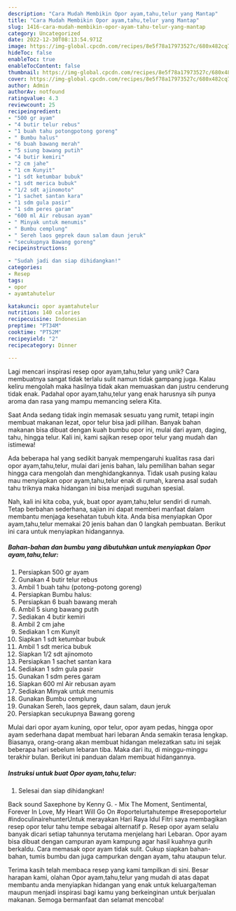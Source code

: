 ```yaml
---
description: "Cara Mudah Membikin Opor ayam,tahu,telur yang Mantap"
title: "Cara Mudah Membikin Opor ayam,tahu,telur yang Mantap"
slug: 1416-cara-mudah-membikin-opor-ayam-tahu-telur-yang-mantap
category: Uncategorized
date: 2022-12-30T08:13:54.971Z
image: https://img-global.cpcdn.com/recipes/8e5f78a17973527c/680x482cq70/opor-ayamtahutelur-foto-resep-utama.jpg
hideToc: false
enableToc: true
enableTocContent: false
thumbnail: https://img-global.cpcdn.com/recipes/8e5f78a17973527c/680x482cq70/opor-ayamtahutelur-foto-resep-utama.jpg
cover: https://img-global.cpcdn.com/recipes/8e5f78a17973527c/680x482cq70/opor-ayamtahutelur-foto-resep-utama.jpg
author: Admin
authorAv: notfound
ratingvalue: 4.3
reviewcount: 25
recipeingredient:
- "500 gr ayam"
- "4 butir telur rebus"
- "1 buah tahu potongpotong goreng"
- " Bumbu halus"
- "6 buah bawang merah"
- "5 siung bawang putih"
- "4 butir kemiri"
- "2 cm jahe"
- "1 cm Kunyit"
- "1 sdt ketumbar bubuk"
- "1 sdt merica bubuk"
- "1/2 sdt ajinomoto"
- "1 sachet santan kara"
- "1 sdm gula pasir"
- "1 sdm peres garam"
- "600 ml Air rebusan ayam"
- " Minyak untuk menumis"
- " Bumbu cemplung"
- " Sereh laos geprek daun salam daun jeruk"
- "secukupnya Bawang goreng"
recipeinstructions:

- "Sudah jadi dan siap dihidangkan!"
categories:
- Resep
tags:
- opor
- ayamtahutelur

katakunci: opor ayamtahutelur 
nutrition: 140 calories
recipecuisine: Indonesian
preptime: "PT34M"
cooktime: "PT52M"
recipeyield: "2"
recipecategory: Dinner

---
```





Lagi mencari inspirasi resep opor ayam,tahu,telur yang unik? Cara membuatnya sangat tidak terlalu sulit namun tidak gampang juga. Kalau keliru mengolah maka hasilnya tidak akan memuaskan dan justru cenderung tidak enak. Padahal opor ayam,tahu,telur yang enak harusnya sih punya aroma dan rasa yang mampu memancing selera Kita.





Saat Anda sedang tidak ingin memasak sesuatu yang rumit, tetapi ingin membuat makanan lezat, opor telur bisa jadi pilihan. Banyak bahan makanan bisa dibuat dengan kuah bumbu opor ini, mulai dari ayam, daging, tahu, hingga telur. Kali ini, kami sajikan resep opor telur yang mudah dan istimewa!

Ada beberapa hal yang sedikit banyak mempengaruhi kualitas rasa dari opor ayam,tahu,telur, mulai dari jenis bahan, lalu pemilihan bahan segar hingga cara mengolah dan menghidangkannya. Tidak usah pusing kalau mau menyiapkan opor ayam,tahu,telur enak di rumah, karena asal sudah tahu triknya maka hidangan ini bisa menjadi suguhan spesial.






Nah, kali ini kita coba, yuk, buat opor ayam,tahu,telur sendiri di rumah. Tetap berbahan sederhana, sajian ini dapat memberi manfaat dalam membantu menjaga kesehatan tubuh kita. Anda bisa menyiapkan Opor ayam,tahu,telur memakai 20 jenis bahan dan 0 langkah pembuatan. Berikut ini cara untuk menyiapkan hidangannya.

<!--inarticleads1-->

##### Bahan-bahan dan bumbu yang dibutuhkan untuk menyiapkan Opor ayam,tahu,telur:

1. Persiapkan 500 gr ayam
1. Gunakan 4 butir telur rebus
1. Ambil 1 buah tahu (potong-potong goreng)
1. Persiapkan  Bumbu halus:
1. Persiapkan 6 buah bawang merah
1. Ambil 5 siung bawang putih
1. Sediakan 4 butir kemiri
1. Ambil 2 cm jahe
1. Sediakan 1 cm Kunyit
1. Siapkan 1 sdt ketumbar bubuk
1. Ambil 1 sdt merica bubuk
1. Siapkan 1/2 sdt ajinomoto
1. Persiapkan 1 sachet santan kara
1. Sediakan 1 sdm gula pasir
1. Gunakan 1 sdm peres garam
1. Siapkan 600 ml Air rebusan ayam
1. Sediakan  Minyak untuk menumis
1. Gunakan  Bumbu cemplung
1. Gunakan  Sereh, laos geprek, daun salam, daun jeruk
1. Persiapkan secukupnya Bawang goreng


Mulai dari opor ayam kuning, opor telur, opor ayam pedas, hingga opor ayam sederhana dapat membuat hari lebaran Anda semakin terasa lengkap. Biasanya, orang-orang akan membuat hidangan melezatkan satu ini sejak beberapa hari sebelum lebaran tiba. Maka dari itu, di minggu-minggu terakhir bulan. Berikut ini panduan dalam membuat hidangannya. 

<!--inarticleads2-->

##### Instruksi untuk buat Opor ayam,tahu,telur:


1. Selesai dan siap dihidangkan!

Back sound Saxephone by Kenny G. - Mix The Moment, Sentimental, Forever In Love, My Heart Will Go On #oportelurtahutempe #resepoportelur #indoculinairehunterUntuk merayakan Hari Raya Idul Fitri saya membagikan resep opor telur tahu tempe sebagai alternatif p. Resep opor ayam selalu banyak dicari setiap tahunnya terutama menjelang hari Lebaran. Opor ayam bisa dibuat dengan campuran ayam kampung agar hasil kuahnya gurih berkaldu. Cara memasak opor ayam tidak sulit. Cukup siapkan bahan-bahan, tumis bumbu dan juga campurkan dengan ayam, tahu ataupun telur. 

Terima kasih telah membaca resep yang kami tampilkan di sini. Besar harapan kami, olahan Opor ayam,tahu,telur yang mudah di atas dapat membantu anda menyiapkan hidangan yang enak untuk keluarga/teman maupun menjadi inspirasi bagi kamu yang berkeinginan untuk berjualan makanan. Semoga bermanfaat dan selamat mencoba!
